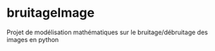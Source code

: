 # bruitageImage
Projet de modélisation mathématiques sur le bruitage/débruitage des images en python

